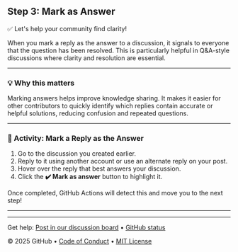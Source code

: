 

<!--
  <<< Author notes: Step 3 >>>
  Start this step by acknowledging the previous step.
  Define terms and link to docs.github.com.
-->

<!--
  <<< Author notes: Step 3 >>>
  This step teaches learners how to mark a helpful reply as the answer in a GitHub Discussion.
-->

## Step 3: Mark as Answer

✅ Let's help your community find clarity!

When you mark a reply as the answer to a discussion, it signals to everyone that the question has been resolved. This is particularly helpful in Q&A-style discussions where clarity and resolution are essential.

---

### 💡 Why this matters

Marking answers helps improve knowledge sharing. It makes it easier for other contributors to quickly identify which replies contain accurate or helpful solutions, reducing confusion and repeated questions.

---

### 💬 Activity: Mark a Reply as the Answer

1. Go to the discussion you created earlier.
2. Reply to it using another account or use an alternate reply on your post.
3. Hover over the reply that best answers your discussion.
4. Click the **✔️ Mark as answer** button to highlight it.

Once completed, GitHub Actions will detect this and move you to the next step!

---

<footer>

<!--
  <<< Author notes: Footer >>>
  Add a link to get support, GitHub status page, code of conduct, license link.
-->

---

Get help: [Post in our discussion board](https://github.com/orgs/skills/discussions/categories/review-pull-requests) &bull; [GitHub status](https://www.githubstatus.com/)

&copy; 2025 GitHub &bull; [Code of Conduct](https://www.contributor-covenant.org/version/2/1/code_of_conduct/code_of_conduct.md) &bull; [MIT License](https://gh.io/mit)

</footer>
